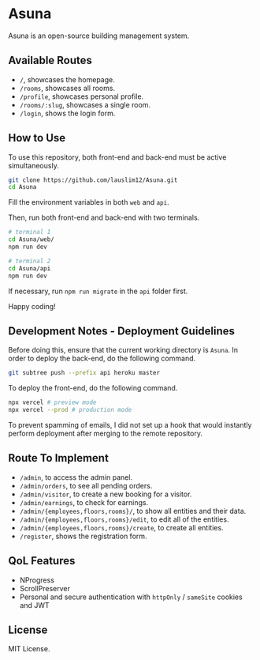 # Asuna

Asuna is an open-source building management system.

## Available Routes

- `/`, showcases the homepage.
- `/rooms`, showcases all rooms.
- `/profile`, showcases personal profile.
- `/rooms/:slug`, showcases a single room.
- `/login`, shows the login form.

## How to Use

To use this repository, both front-end and back-end must be active simultaneously.

```bash
git clone https://github.com/lauslim12/Asuna.git
cd Asuna
```

Fill the environment variables in both `web` and `api`.

Then, run both front-end and back-end with two terminals.

```bash
# terminal 1
cd Asuna/web/
npm run dev

# terminal 2
cd Asuna/api
npm run dev
```

If necessary, run `npm run migrate` in the `api` folder first.

Happy coding!

## Development Notes - Deployment Guidelines

Before doing this, ensure that the current working directory is `Asuna`. In order to deploy the back-end, do the following command.

```bash
git subtree push --prefix api heroku master
```

To deploy the front-end, do the following command.

```bash
npx vercel # preview mode
npx vercel --prod # production mode
```

To prevent spamming of emails, I did not set up a hook that would instantly perform deployment after merging to the remote repository.

## Route To Implement

- `/admin`, to access the admin panel.
- `/admin/orders`, to see all pending orders.
- `/admin/visitor`, to create a new booking for a visitor.
- `/admin/earnings`, to check for earnings.
- `/admin/{employees,floors,rooms}/`, to show all entities and their data.
- `/admin/{employees,floors,rooms}/edit`, to edit all of the entities.
- `/admin/{employees,floors,rooms}/create`, to create all entities.
- `/register`, shows the registration form.

## QoL Features

- NProgress
- ScrollPreserver
- Personal and secure authentication with `httpOnly` / `sameSite` cookies and JWT

## License

MIT License.
